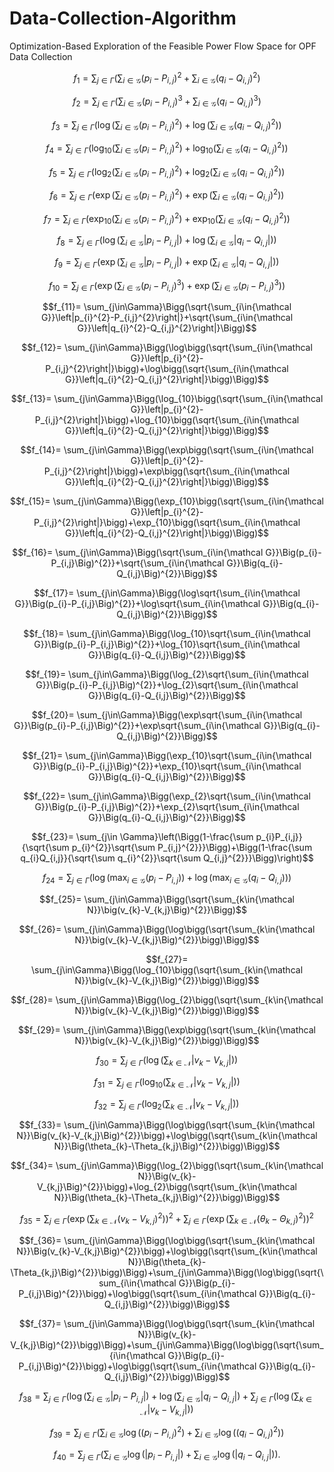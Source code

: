 # Data-Collection-Algorithm
Optimization-Based Exploration of the Feasible Power Flow Space for OPF Data Collection

$$f_{1}=  \sum_{j\in\Gamma}\Bigg(\sum_{i\in{\mathcal G}}\Big(p_{i}-P_{i,j}\Big)^{2}+\sum_{i\in{\mathcal G}}\Big(q_{i}-Q_{i,j}\Big)^{2}\Bigg)$$


$$f_{2}=  \sum_{j\in\Gamma}\Bigg(\sum_{i\in{\mathcal G}}\Big(p_{i}-P_{i,j}\Big)^{3}+\sum_{i\in{\mathcal G}}\Big(q_{i}-Q_{i,j}\Big)^{3}\Bigg)$$

$$f_{3}=  \sum_{j\in\Gamma}\Bigg(\log\bigg(\sum_{i\in{\mathcal G}}\Big(p_{i}-P_{i,j}\Big)^{2}\bigg)+\log\bigg(\sum_{i\in{\mathcal G}}\Big(q_{i}-Q_{i,j}\Big)^{2}\bigg)\Bigg)$$

$$f_{4}=  \sum_{j\in\Gamma}\Bigg(\log_{10}\bigg(\sum_{i\in{\mathcal G}}\Big(p_{i}-P_{i,j}\Big)^{2}\bigg)+\log_{10}\bigg(\sum_{i\in{\mathcal G}}\Big(q_{i}-Q_{i,j}\Big)^{2}\bigg)\Bigg)$$

$$f_{5}=  \sum_{j\in\Gamma}\Bigg(\log_{2}\bigg(\sum_{i\in{\mathcal G}}\Big(p_{i}-P_{i,j}\Big)^{2}\bigg)+\log_{2}\bigg(\sum_{i\in{\mathcal G}}\Big(q_{i}-Q_{i,j}\Big)^{2}\bigg)\Bigg)$$

$$f_{6}=  \sum_{j\in\Gamma}\Bigg(\exp\bigg(\sum_{i\in{\mathcal G}}\Big(p_{i}-P_{i,j}\Big)^{2}\bigg)+\exp\bigg(\sum_{i\in{\mathcal G}}\Big(q_{i}-Q_{i,j}\Big)^{2}\bigg)\Bigg)$$

$$f_{7}=  \sum_{j\in\Gamma}\Bigg(\exp_{10}\bigg(\sum_{i\in{\mathcal G}}\Big(p_{i}-P_{i,j}\Big)^{2}\bigg)+\exp_{10}\bigg(\sum_{i\in{\mathcal G}}\Big(q_{i}-Q_{i,j}\Big)^{2}\bigg)\Bigg)$$

$$f_{8}=  \sum_{j\in\Gamma}\Bigg(\log\bigg(\sum_{i\in{\mathcal G}}\left|p_{i}-P_{i,j}\right|\bigg)+\log\bigg(\sum_{i\in{\mathcal G}}\left|q_{i}-Q_{i,j}\right|\bigg)\Bigg)$$

$$f_{9}= \sum_{j\in\Gamma}\Bigg(\exp\bigg(\sum_{i\in{\mathcal G}}\left|p_{i}-P_{i,j}\right|\bigg)+\exp\bigg(\sum_{i\in{\mathcal G}}\left|q_{i}-Q_{i,j}\right|\bigg)\Bigg)$$

$$f_{10}=  \sum_{j\in\Gamma}\Bigg(\exp\bigg(\sum_{i\in{\mathcal G}}\Big(p_{i}-P_{i,j}\Big)^{3}\bigg)+\exp\bigg(\sum_{i\in{\mathcal G}}\Big(p_{i}-P_{i,j}\Big)^{3}\bigg)\Bigg)$$

$$f_{11}=  \sum_{j\in\Gamma}\Bigg(\sqrt{\sum_{i\in{\mathcal G}}\left|p_{i}^{2}-P_{i,j}^{2}\right|}+\sqrt{\sum_{i\in{\mathcal G}}\left|q_{i}^{2}-Q_{i,j}^{2}\right|}\Bigg)$$

$$f_{12}=  \sum_{j\in\Gamma}\Bigg(\log\bigg(\sqrt{\sum_{i\in{\mathcal G}}\left|p_{i}^{2}-P_{i,j}^{2}\right|}\bigg)+\log\bigg(\sqrt{\sum_{i\in{\mathcal G}}\left|q_{i}^{2}-Q_{i,j}^{2}\right|}\bigg)\Bigg)$$

$$f_{13}=  \sum_{j\in\Gamma}\Bigg(\log_{10}\bigg(\sqrt{\sum_{i\in{\mathcal G}}\left|p_{i}^{2}-P_{i,j}^{2}\right|}\bigg)+\log_{10}\bigg(\sqrt{\sum_{i\in{\mathcal G}}\left|q_{i}^{2}-Q_{i,j}^{2}\right|}\bigg)\Bigg)$$

$$f_{14}=  \sum_{j\in\Gamma}\Bigg(\exp\bigg(\sqrt{\sum_{i\in{\mathcal G}}\left|p_{i}^{2}-P_{i,j}^{2}\right|}\bigg)+\exp\bigg(\sqrt{\sum_{i\in{\mathcal G}}\left|q_{i}^{2}-Q_{i,j}^{2}\right|}\bigg)\Bigg)$$

$$f_{15}=  \sum_{j\in\Gamma}\Bigg(\exp_{10}\bigg(\sqrt{\sum_{i\in{\mathcal G}}\left|p_{i}^{2}-P_{i,j}^{2}\right|}\bigg)+\exp_{10}\bigg(\sqrt{\sum_{i\in{\mathcal G}}\left|q_{i}^{2}-Q_{i,j}^{2}\right|}\bigg)\Bigg)$$

$$f_{16}=  \sum_{j\in\Gamma}\Bigg(\sqrt{\sum_{i\in{\mathcal G}}\Big(p_{i}-P_{i,j}\Big)^{2}}+\sqrt{\sum_{i\in{\mathcal G}}\Big(q_{i}-Q_{i,j}\Big)^{2}}\Bigg)$$

$$f_{17}=  \sum_{j\in\Gamma}\Bigg(\log\sqrt{\sum_{i\in{\mathcal G}}\Big(p_{i}-P_{i,j}\Big)^{2}}+\log\sqrt{\sum_{i\in{\mathcal G}}\Big(q_{i}-Q_{i,j}\Big)^{2}}\Bigg)$$

$$f_{18}=  \sum_{j\in\Gamma}\Bigg(\log_{10}\sqrt{\sum_{i\in{\mathcal G}}\Big(p_{i}-P_{i,j}\Big)^{2}}+\log_{10}\sqrt{\sum_{i\in{\mathcal G}}\Big(q_{i}-Q_{i,j}\Big)^{2}}\Bigg)$$

$$f_{19}=  \sum_{j\in\Gamma}\Bigg(\log_{2}\sqrt{\sum_{i\in{\mathcal G}}\Big(p_{i}-P_{i,j}\Big)^{2}}+\log_{2}\sqrt{\sum_{i\in{\mathcal G}}\Big(q_{i}-Q_{i,j}\Big)^{2}}\Bigg)$$

$$f_{20}=  \sum_{j\in\Gamma}\Bigg(\exp\sqrt{\sum_{i\in{\mathcal G}}\Big(p_{i}-P_{i,j}\Big)^{2}}+\exp\sqrt{\sum_{i\in{\mathcal G}}\Big(q_{i}-Q_{i,j}\Big)^{2}}\Bigg)$$

$$f_{21}=  \sum_{j\in\Gamma}\Bigg(\exp_{10}\sqrt{\sum_{i\in{\mathcal G}}\Big(p_{i}-P_{i,j}\Big)^{2}}+\exp_{10}\sqrt{\sum_{i\in{\mathcal G}}\Big(q_{i}-Q_{i,j}\Big)^{2}}\Bigg)$$

$$f_{22}=  \sum_{j\in\Gamma}\Bigg(\exp_{2}\sqrt{\sum_{i\in{\mathcal G}}\Big(p_{i}-P_{i,j}\Big)^{2}}+\exp_{2}\sqrt{\sum_{i\in{\mathcal G}}\Big(q_{i}-Q_{i,j}\Big)^{2}}\Bigg)$$

$$f_{23}=  \sum_{j\in \Gamma}\left(\Bigg(1-\frac{\sum p_{i}P_{i,j}}{\sqrt{\sum p_{i}^{2}}\sqrt{\sum P_{i,j}^{2}}}\Bigg)+\Bigg(1-\frac{\sum q_{i}Q_{i,j}}{\sqrt{\sum q_{i}^{2}}\sqrt{\sum Q_{i,j}^{2}}}\Bigg)\right)$$

$$f_{24}=  \sum_{j\in\Gamma}\Bigg(\log\bigg(\max_{i\in{\mathcal G}}(p_{i}-P_{i,j})\bigg)+\log\bigg(\max_{i\in{\mathcal G}}(q_{i}-Q_{i,j})\bigg)\Bigg)$$

$$f_{25}=  \sum_{j\in\Gamma}\Bigg(\sqrt{\sum_{k\in{\mathcal N}}\big(v_{k}-V_{k,j}\Big)^{2}}\Bigg)$$

$$f_{26}=  \sum_{j\in\Gamma}\Bigg(\log\bigg(\sqrt{\sum_{k\in{\mathcal N}}\big(v_{k}-V_{k,j}\Big)^{2}}\bigg)\Bigg)$$

$$f_{27}=  \sum_{j\in\Gamma}\Bigg(\log_{10}\bigg(\sqrt{\sum_{k\in{\mathcal N}}\big(v_{k}-V_{k,j}\Big)^{2}}\bigg)\Bigg)$$

$$f_{28}=  \sum_{j\in\Gamma}\Bigg(\log_{2}\bigg(\sqrt{\sum_{k\in{\mathcal N}}\big(v_{k}-V_{k,j}\Big)^{2}}\bigg)\Bigg)$$

$$f_{29}=  \sum_{j\in\Gamma}\Bigg(\exp\bigg(\sqrt{\sum_{k\in{\mathcal N}}\big(v_{k}-V_{k,j}\Big)^{2}}\bigg)\Bigg)$$

$$f_{30}=  \sum_{j\in\Gamma}\Bigg(\log\bigg(\sum_{k\in{\mathcal N}}\left|v_{k}-V_{k,j}\right|\bigg)\Bigg)$$

$$f_{31}=  \sum_{j\in\Gamma}\Bigg(\log_{10}\bigg(\sum_{k\in{\mathcal N}}\left|v_{k}-V_{k,j}\right|\bigg)\Bigg)$$

$$f_{32}=  \sum_{j\in\Gamma}\Bigg(\log_{2}\bigg(\sum_{k\in{\mathcal N}}\left|v_{k}-V_{k,j}\right|\bigg)\Bigg)$$

$$f_{33}=  \sum_{j\in\Gamma}\Bigg(\log\bigg(\sqrt{\sum_{k\in{\mathcal N}}\Big(v_{k}-V_{k,j}\Big)^{2}}\bigg)+\log\bigg(\sqrt{\sum_{k\in{\mathcal N}}\Big(\theta_{k}-\Theta_{k,j}\Big)^{2}}\bigg)\Bigg)$$

$$f_{34}=  \sum_{j\in\Gamma}\Bigg(\log_{2}\bigg(\sqrt{\sum_{k\in{\mathcal N}}\Big(v_{k}-V_{k,j}\Big)^{2}}\bigg)+\log_{2}\bigg(\sqrt{\sum_{k\in{\mathcal N}}\Big(\theta_{k}-\Theta_{k,j}\Big)^{2}}\bigg)\Bigg)$$

$$f_{35}=  \sum_{j\in\Gamma}\Bigg(\exp\bigg(\sum_{k\in{\mathcal N}}\Big(v_{k}-V_{k,j}\Big)^{2}\bigg)\Bigg)^2+\sum_{j\in\Gamma}\Bigg(\exp\bigg(\sum_{k\in{\mathcal N}}\Big(\theta_{k}-\Theta_{k,j}\Big)^{2}\bigg)\Bigg)^2$$

$$f_{36}=  \sum_{j\in\Gamma}\Bigg(\log\bigg(\sqrt{\sum_{k\in{\mathcal N}}\Big(v_{k}-V_{k,j}\Big)^{2}}\bigg)+\log\bigg(\sqrt{\sum_{k\in{\mathcal N}}\Big(\theta_{k}-\Theta_{k,j}\Big)^{2}}\bigg)\Bigg)+\sum_{j\in\Gamma}\Bigg(\log\bigg(\sqrt{\sum_{i\in{\mathcal G}}\Big(p_{i}-P_{i,j}\Big)^{2}}\bigg)+\log\bigg(\sqrt{\sum_{i\in{\mathcal G}}\Big(q_{i}-Q_{i,j}\Big)^{2}}\bigg)\Bigg)$$

$$f_{37}= \sum_{j\in\Gamma}\Bigg(\log\bigg(\sqrt{\sum_{k\in{\mathcal N}}\Big(v_{k}-V_{k,j}\Big)^{2}}\bigg)\Bigg)+\sum_{j\in\Gamma}\Bigg(\log\bigg(\sqrt{\sum_{i\in{\mathcal G}}\Big(p_{i}-P_{i,j}\Big)^{2}}\bigg)+\log\bigg(\sqrt{\sum_{i\in{\mathcal G}}\Big(q_{i}-Q_{i,j}\Big)^{2}}\bigg)\Bigg)$$

$$f_{38}=  \sum_{j\in\Gamma}\Bigg(\log\bigg(\sum_{i\in{\mathcal G}}\left|p_{i}-P_{i,j}\right|\bigg)+\log\bigg(\sum_{i\in{\mathcal G}}\left|q_{i}-Q_{i,j}\right|\bigg)+\sum_{j\in\Gamma}\Bigg(\log\bigg(\sum_{k\in{\mathcal N}}\left|v_{k}-V_{k,j}\right|\bigg)\Bigg)$$

$$f_{39}=  \sum_{j\in\Gamma}\Bigg(\sum_{i\in{\mathcal G}}\log\left(\Big(p_{i}-P_{i,j}\Big)^{2}\right)+\sum_{i\in{\mathcal G}}\log\left(\Big(q_{i}-Q_{i,j}\Big)^{2}\right)\Bigg)$$

$$f_{40}=  \sum_{j\in\Gamma}\Bigg(\sum_{i\in{\mathcal G}}\log\left(|p_{i}-P_{i,j}|\right)+\sum_{i\in{\mathcal G}}\log\left(|q_{i}-Q_{i,j}|\right)\Bigg).$$
